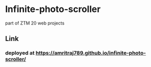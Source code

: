 # Infinite-photo-scroller
part of ZTM 20 web projects

## Link
### deployed at https://amritraj789.github.io/infinite-photo-scroller/
